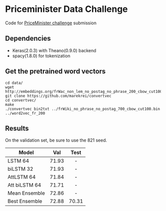 # Priceminister Data Challenge

Code for [PriceMinister challenge](https://challengedata.ens.fr/en/challenge/26/prediction_of_products_reviews_interests.html) submission

## Dependencies

- Keras(2.0.3) with Theano(0.9.0) backend
- spacy(1.8.0) for tokenization

## Get the pretrained word vectors

```
cd data/
wget http://embeddings.org/frWac_non_lem_no_postag_no_phrase_200_cbow_cut100.bin
git clone https://github.com/marekrei/convertvec
cd convertvec/
make
./convertvec bin2txt ../frWiki_no_phrase_no_postag_700_cbow_cut100.bin ../word2vec_fr_200
```

## Results

On the validation set, be sure to use the 821 seed.

| Model         | Val   | Test  |
|---------------|:-----:|:-----:|
| LSTM 64       | 71.93 |   -   |
| biLSTM 32     | 71.93 |   -   |
| AttLSTM 64    | 71.84 |   -   |
| Att biLSTM 64 | 71.71 |   -   |
| Mean Ensemble | 72.86 |   -   |
| Best Ensemble | 72.88 | 70.31 |
